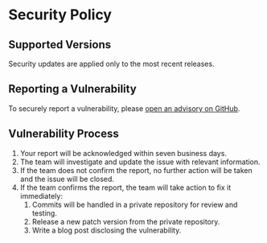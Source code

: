 # Security Policy

## Supported Versions

Security updates are applied only to the most recent releases.

## Reporting a Vulnerability

To securely report a vulnerability, please [open an advisory on GitHub](https://github.com/aruttkamp/ioBroker.rct/security/advisories/new).

## Vulnerability Process

1. Your report will be acknowledged within seven business days.
2. The team will investigate and update the issue with relevant information.
3. If the team does not confirm the report, no further action will be taken and the issue will be closed.
4. If the team confirms the report, the team will take action to fix it immediately:
    1. Commits will be handled in a private repository for review and testing.
    2. Release a new patch version from the private repository.
    3. Write a blog post disclosing the vulnerability.
